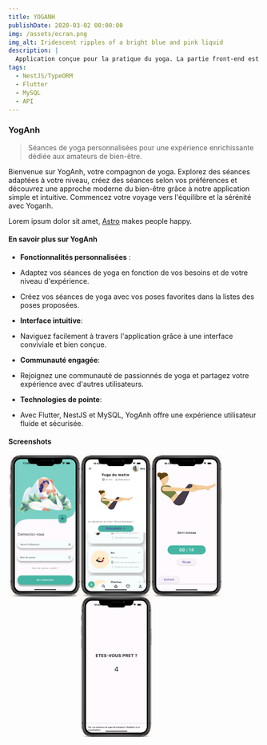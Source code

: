 ```yaml
---
title: YOGANH
publishDate: 2020-03-02 00:00:00
img: /assets/ecran.png
img_alt: Iridescent ripples of a bright blue and pink liquid
description: |
  Application conçue pour la pratique du yoga. La partie front-end est développer en Flutter, le back-end en NestJS avec TypeORM, et la base de données est MySQL.
tags:
  - NestJS/TypeORM
  - Flutter
  - MySQL
  - API
---
```


### YogAnh

> Séances de yoga personnalisées pour une expérience enrichissante dédiée aux amateurs de bien-être.

Bienvenue sur YogAnh, votre compagnon de yoga. Explorez des séances adaptées à votre niveau, créez des séances selon vos préférences et découvrez une approche moderne du bien-être grâce à notre application simple et intuitive. Commencez votre voyage vers l'équilibre et la sérénité avec Yoganh.

Lorem ipsum dolor sit amet, <a href="https://astro.build/">Astro</a> makes people happy.

#### En savoir plus sur YogAnh

- **Fonctionnalités personnalisées** :
- Adaptez vos séances de yoga en fonction de vos besoins et de votre niveau d'expérience.
- Créez vos séances de yoga avec vos poses favorites dans la listes des poses proposées.

- **Interface intuitive**:
- Naviguez facilement à travers l'application grâce à une interface conviviale et bien conçue.

- **Communauté engagée**:
- Rejoignez une communauté de passionnés de yoga et partagez votre expérience avec d'autres utilisateurs.

- **Technologies de pointe**:
- Avec Flutter, NestJS et MySQL, YogAnh offre une expérience utilisateur fluide et sécurisée.

#### Screenshots

  <img src="/public/assets/ecran1.png" alt="Image 1" style="float: left;" />
  <img src="/public/assets/ecran2.png" alt="Image 2" style="float: left;"  />
  <img src="/public/assets/ecran3.png" alt="Image 2" style="float: left;"  />
  <img src="/public/assets/ecran4.png" alt="Image 2" style="float: left;"  />
